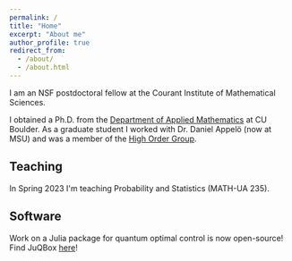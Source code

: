 ```yaml
---
permalink: /
title: "Home"
excerpt: "About me"
author_profile: true
redirect_from: 
  - /about/
  - /about.html
---
```

I am an NSF postdoctoral fellow at the Courant Institute of Mathematical Sciences.

I obtained a Ph.D. from the [Department of Applied Mathematics](https://www.colorado.edu/amath/) at CU Boulder. As a graduate student I worked with Dr. Daniel Appelö (now at MSU) and was a member of the [High Order Group](https://sites.google.com/msu.edu/danielappelo).


## Teaching 
In Spring 2023 I'm teaching Probability and Statistics (MATH-UA 235).

## Software
Work on a Julia package for quantum optimal control is now open-source! Find JuQBox [here](https://github.com/LLNL/Juqbox.jl)!


